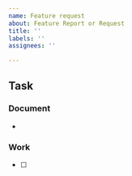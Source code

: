 ```yaml
---
name: Feature request
about: Feature Report or Request
title: ''
labels: ''
assignees: ''

---
```


## Task

### Document
+ 

### Work
+ [ ]
